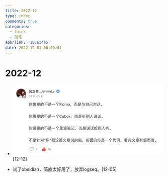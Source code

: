 ```yaml
---
title: 2022-12
type: index
comments: true
categories:
  - think
  - 随笔
abbrlink: '193634e5'
date: 2022-12-01 00:00:01
---
```


# 2022-12

+ ![img](2022_12/1.png) [12-12]

+ 试了obsidian，简直太好用了，放弃logseq。[12-05]
